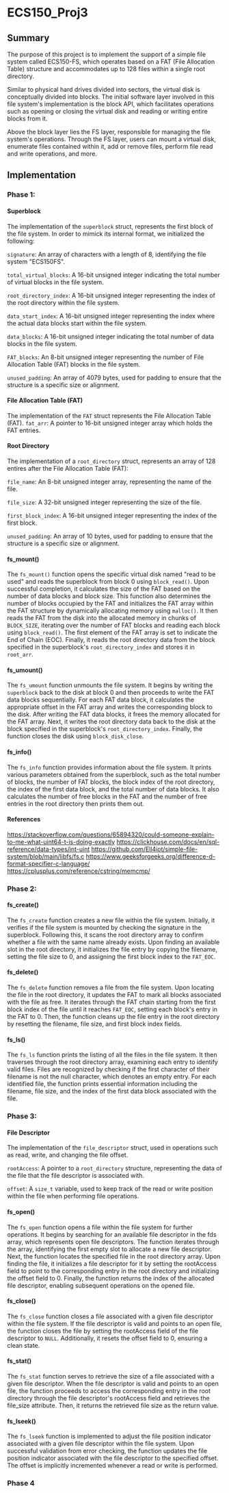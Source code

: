 # ECS150_Proj3

## Summary 

The purpose of this project is to implement the support of a simple file system called ECS150-FS, which operates based on a FAT (File Allocation Table) structure and accommodates up to 128 files within a single root directory. 

Similar to physical hard drives divided into sectors, the virtual disk is conceptually divided into blocks. The initial software layer involved in this file system's implementation is the block API, which facilitates operations such as opening or closing the virtual disk and reading or writing entire blocks from it.

Above the block layer lies the FS layer, responsible for managing the file system's operations. Through the FS layer, users can mount a virtual disk, enumerate files contained within it, add or remove files, perform file read and write operations, and more.

## Implementation

### Phase 1:

#### Superblock
The implementation of the `superblock` struct, represents the first block of the file system. In order to mimick its internal format, we initialized the following:

`signature`: An array of characters with a length of 8, identifying the file system "ECS150FS".

`total_virtual_blocks`: A 16-bit unsigned integer indicating the total number of virtual blocks in the file system.

`root_directory_index`: A 16-bit unsigned integer representing the index of the root directory within the file system. 

`data_start_index`: A 16-bit unsigned integer representing the index where the actual data blocks start within the file system. 

`data_blocks`: A 16-bit unsigned integer indicating the total number of data blocks in the file system.

`FAT_blocks`: An 8-bit unsigned integer representing the number of File Allocation Table (FAT) blocks in the file system.

`unused_padding`: An array of 4079 bytes, used for padding to ensure that the structure is a specific size or alignment.

#### File Allocation Table (FAT)
The implementation of the `FAT` struct represents the File Allocation Table (FAT).
`fat_arr`: A pointer to 16-bit unsigned integer array which holds the FAT entries.

#### Root Directory
The implementation of a `root_directory` struct, represents an array of 128 entires after the File Allocation Table (FAT):

`file_name`: An 8-bit unsigned integer array, representing the name of the file. 

`file_size`: A 32-bit unsigned integer representing the size of the file.

`first_block_index`: A 16-bit unsigned integer representing the index of the first block.

`unused_padding`: An array of 10 bytes, used for padding to ensure that the structure is a specific size or alignment. 

#### fs_mount()
The `fs_mount()` function opens the specific virtual disk named "read to be used" and reads the superblock from block 0 using `block_read()`. Upon successful completion, it calculates the size of the FAT based on the number of data blocks and block size. This function also determines the number of blocks occupied by the FAT and initializes the FAT array within the FAT structure by dynamically allocating memory using `malloc()`. It then reads the FAT from the disk into the allocated memory in chunks of `BLOCK_SIZE`, iterating over the number of FAT blocks and reading each block using `block_read()`. The first element of the FAT array is set to indicate the End of Chain (EOC). Finally, it reads the root directory data from the block specified in the superblock's `root_directory_index` and stores it in `root_arr`.

#### fs_umount()
The `fs_umount` function unmounts the file system. It begins by writing the `superblock` back to the disk at block 0 and then proceeds to write the FAT data blocks sequentially. For each FAT data block, it calculates the appropriate offset in the FAT array and writes the corresponding block to the disk. After writing the FAT data blocks, it frees the memory allocated for the FAT array. Next, it writes the root directory data back to the disk at the block specified in the superblock's `root_directory_index`. Finally, the function closes the disk using `block_disk_close`.

#### fs_info()
The `fs_info` function provides information about the file system. It prints various parameters obtained from the superblock, such as the total number of blocks, the number of FAT blocks, the block index of the root directory, the index of the first data block, and the total number of data blocks. It also calculates the number of free blocks in the FAT and the number of free entries in the root directory then prints them out. 

#### References
https://stackoverflow.com/questions/65894320/could-someone-explain-to-me-what-uint64-t-is-doing-exactly
https://clickhouse.com/docs/en/sql-reference/data-types/int-uint
https://github.com/Ell4iot/simple-file-system/blob/main/libfs/fs.c
https://www.geeksforgeeks.org/difference-d-format-specifier-c-language/
https://cplusplus.com/reference/cstring/memcmp/

### Phase 2:

#### fs_create()
The `fs_create` function creates a new file within the file system. Initially, it verifies if the file system is mounted by checking the signature in the superblock. Following this, it scans the root directory array to confirm whether a file with the same name already exists. Upon finding an available slot in the root directory, it initializes the file entry by copying the filename, setting the file size to 0, and assigning the first block index to the `FAT_EOC`.

#### fs_delete()
The `fs_delete` function removes a file from the file system. Upon locating the file in the root directory, it updates the FAT to mark all blocks associated with the file as free. It iterates through the FAT chain starting from the first block index of the file until it reaches `FAT_EOC`, setting each block's entry in the FAT to 0. Then, the function cleans up the file entry in the root directory by resetting the filename, file size, and first block index fields.

#### fs_ls()
The `fs_ls` function prints the listing of all the files in the file system. It then traverses through the root directory array, examining each entry to identify valid files. Files are recognized by checking if the first character of their filename is not the null character, which denotes an empty entry. For each identified file, the function prints essential information including the filename, file size, and the index of the first data block associated with the file.

### Phase 3:

#### File Descriptor
The implementation of the `file_descriptor` struct, used in operations such as read, write, and changing the file offset. 

`rootAccess`: A pointer to a `root_directory` structure, representing the data of the file that the file descriptor is associated with.

`offset`: A `size_t` variable, used to keep track of the read or write position within the file when performing file operations.

#### fs_open()
The `fs_open` function opens a file within the file system for further operations. It begins by searching for an available file descriptor in the fds array, which represents open file descriptors. The function iterates through the array, identifying the first empty slot to allocate a new file descriptor. Next, the function locates the specified file in the root directory array. Upon finding the file, it initializes a file descriptor for it by setting the rootAccess field to point to the corresponding entry in the root directory and initializing the offset field to 0. Finally, the function returns the index of the allocated file descriptor, enabling subsequent operations on the opened file. 

#### fs_close()
The `fs_close` function closes a file associated with a given file descriptor within the file system. If the file descriptor is valid and points to an open file, the function closes the file by setting the rootAccess field of the file descriptor to `NULL`. Additionally, it resets the offset field to 0, ensuring a clean state.

#### fs_stat()
The `fs_stat` function serves to retrieve the size of a file associated with a given file descriptor. When the file descriptor is valid and points to an open file, the function proceeds to access the corresponding entry in the root directory through the file descriptor's rootAccess field and retrieves the file_size attribute. Then, it returns the retrieved file size as the return value.

#### fs_lseek()
The `fs_lseek` function is implemented to adjust the file position indicator associated with a given file descriptor within the file system. Upon successful validation from error checking, the function updates the file position indicator associated with the file descriptor to the specified offset. The offset is implicitly incremented whenever a read or write is performed.

### Phase 4






